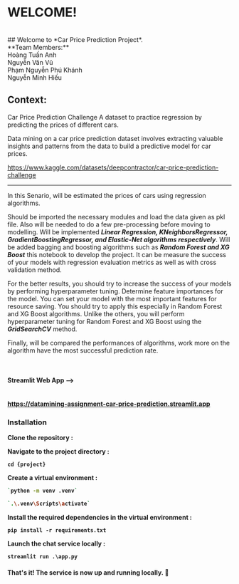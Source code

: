 
# WELCOME!
</br>
## Welcome to *Car Price Prediction Project*.
</br>
**Team Members:**</br>
Hoàng Tuấn Anh </br>
Nguyễn Văn Vũ </br>
Phạm Nguyễn Phú Khánh </br>
Nguyễn Minh Hiếu


<br>

## Context:
Car Price Prediction Challenge A dataset to practice regression by predicting the prices of different cars.

Data mining on a car price prediction dataset involves extracting valuable insights and patterns from the data to build a predictive model for car prices.

https://www.kaggle.com/datasets/deepcontractor/car-price-prediction-challenge


---

In this Senario, will be estimated the prices of cars using regression algorithms.

Should be imported the necessary modules and load the data given as pkl file. Also will be needed to do a few pre-processing before moving to modelling. Will be implemented ***Linear Regression, KNeighborsRegressor, GradientBoostingRegressor, and Elastic-Net algorithms respectively***. Will be added bagging and boosting algorithms such as ***Random Forest and XG Boost*** this notebook to develop the project. It can be measure the success of your models with regression evaluation metrics as well as with cross validation method.

For the better results, you should try to increase the success of your models by performing hyperparameter tuning. Determine feature importances for the model. You can set your model with the most important features for resource saving. You should try to apply this especially in Random Forest and XG Boost algorithms. Unlike the others, you will perform hyperparameter tuning for Random Forest and XG Boost using the ***GridSearchCV*** method.

Finally, will be compared the performances of algorithms, work more on the algorithm have the most successful prediction rate.

<br>

#### <b>Streamlit Web App<b/> --> 
</br><a>https://datamining-assignment-car-price-prediction.streamlit.app<a/>
### Installation
Clone the repository :

Navigate to the project directory :

`cd {project}`


Create a virtual environment :
```bash
`python -m venv .venv`

`.\.venv\Scripts\activate`
```

Install the required dependencies in the virtual environment :

`pip install -r requirements.txt`


Launch the chat service locally :

`streamlit run .\app.py`

#### That's it! The service is now up and running locally. 🤗
